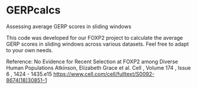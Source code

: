 # GERPcalcs
Assessing average GERP scores in sliding windows

This code was developed for our FOXP2 project to calculate the average GERP scores in sliding windows across various datasets. Feel free to adapt to your own needs.

Reference:
No Evidence for Recent Selection at FOXP2 among Diverse Human Populations
Atkinson, Elizabeth Grace et al. Cell , Volume 174 , Issue 6 , 1424 - 1435.e15
https://www.cell.com/cell/fulltext/S0092-8674(18)30851-1

